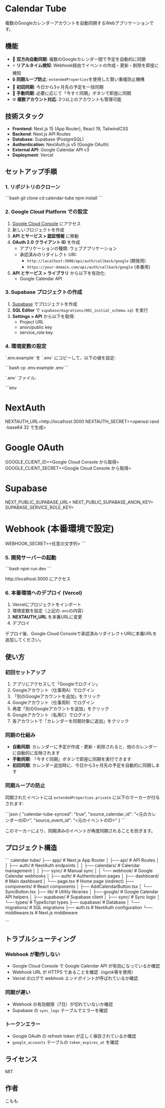 # Calendar Tube

複数のGoogleカレンダーアカウントを自動同期するWebアプリケーションです。

## 機能

- 🔄 **双方向自動同期**: 複数のGoogleカレンダー間で予定を自動的に同期
- ⚡ **リアルタイム検知**: Webhook経由でイベントの作成・更新・削除を即座に検知
- 🔒 **同期ループ防止**: `extendedProperties`を使用した賢い重複防止機構
- 📅 **初回同期**: 今日から3ヶ月先の予定を一括同期
- 🎯 **手動同期**: 必要に応じて「今すぐ同期」ボタンで即座に同期
- 🌐 **複数アカウント対応**: 3つ以上のアカウントも管理可能

## 技術スタック

- **Frontend**: Next.js 15 (App Router), React 19, TailwindCSS
- **Backend**: Next.js API Routes
- **Database**: Supabase (PostgreSQL)
- **Authentication**: NextAuth.js v5 (Google OAuth)
- **External API**: Google Calendar API v3
- **Deployment**: Vercel

## セットアップ手順

### 1. リポジトリのクローン

\`\`\`bash
git clone <repository-url>
cd calendar-tube
npm install
\`\`\`

### 2. Google Cloud Platform での設定

1. [Google Cloud Console](https://console.cloud.google.com/) にアクセス
2. 新しいプロジェクトを作成
3. **API とサービス > 認証情報** に移動
4. **OAuth 2.0 クライアント ID** を作成
   - アプリケーションの種類: ウェブアプリケーション
   - 承認済みのリダイレクト URI:
     - `http://localhost:3000/api/auth/callback/google` (開発用)
     - `https://your-domain.com/api/auth/callback/google` (本番用)
5. **API とサービス > ライブラリ** から以下を有効化:
   - Google Calendar API

### 3. Supabase プロジェクトの作成

1. [Supabase](https://supabase.com/) でプロジェクトを作成
2. **SQL Editor** で `supabase/migrations/001_initial_schema.sql` を実行
3. **Settings > API** から以下を取得:
   - Project URL
   - anon/public key
   - service_role key

### 4. 環境変数の設定

\`.env.example\` を \`.env\` にコピーして、以下の値を設定:

\`\`\`bash
cp .env.example .env
\`\`\`

\`.env\` ファイル:

\`\`\`env
# NextAuth
NEXTAUTH_URL=http://localhost:3000
NEXTAUTH_SECRET=<openssl rand -base64 32 で生成>

# Google OAuth
GOOGLE_CLIENT_ID=<Google Cloud Console から取得>
GOOGLE_CLIENT_SECRET=<Google Cloud Console から取得>

# Supabase
NEXT_PUBLIC_SUPABASE_URL=<Supabase Project URL>
NEXT_PUBLIC_SUPABASE_ANON_KEY=<Supabase anon key>
SUPABASE_SERVICE_ROLE_KEY=<Supabase service_role key>

# Webhook (本番環境で設定)
WEBHOOK_SECRET=<任意の文字列>
\`\`\`

### 5. 開発サーバーの起動

\`\`\`bash
npm run dev
\`\`\`

http://localhost:3000 にアクセス

### 6. 本番環境へのデプロイ (Vercel)

1. Vercelにプロジェクトをインポート
2. 環境変数を設定（上記の`.env`の内容）
3. **NEXTAUTH_URL** を本番URLに変更
4. デプロイ

デプロイ後、Google Cloud Consoleで承認済みリダイレクトURIに本番URLを追加してください。

## 使い方

### 初回セットアップ

1. アプリにアクセスして「Googleでログイン」
2. Googleアカウント（仕事用A）でログイン
3. 「別のGoogleアカウントを追加」をクリック
4. Googleアカウント（仕事用B）でログイン
5. 再度「別のGoogleアカウントを追加」をクリック
6. Googleアカウント（私用C）でログイン
7. 各アカウントで「カレンダーを同期対象に追加」をクリック

### 同期の仕組み

- **自動同期**: カレンダーに予定が作成・更新・削除されると、他のカレンダーに自動的に反映されます
- **手動同期**: 「今すぐ同期」ボタンで即座に同期を実行できます
- **初回同期**: カレンダー追加時に、今日から3ヶ月先の予定を自動的に同期します

### 同期ループの防止

同期されたイベントには `extendedProperties.private` に以下のマーカーが付与されます:

\`\`\`json
{
  "calendar-tube-synced": "true",
  "source_calendar_id": "<元のカレンダーのID>",
  "source_event_id": "<元のイベントのID>"
}
\`\`\`

このマーカーにより、同期済みのイベントが再度同期されることを防ぎます。

## プロジェクト構造

\`\`\`
calendar-tube/
├── app/                      # Next.js App Router
│   ├── api/                 # API Routes
│   │   ├── auth/           # NextAuth endpoints
│   │   ├── calendars/      # Calendar management
│   │   ├── sync/           # Manual sync
│   │   └── webhook/        # Google Calendar webhooks
│   ├── auth/               # Authentication pages
│   ├── dashboard/          # Main dashboard
│   └── page.tsx            # Home page (redirect)
├── components/              # React components
│   ├── AddCalendarButton.tsx
│   └── SyncButton.tsx
├── lib/                     # Utility libraries
│   ├── google/             # Google Calendar API helpers
│   ├── supabase/           # Supabase client
│   ├── sync/               # Sync logic
│   └── types/              # TypeScript types
├── supabase/               # Database
│   └── migrations/         # SQL migrations
├── auth.ts                  # NextAuth configuration
└── middleware.ts            # Next.js middleware

\`\`\`

## トラブルシューティング

### Webhook が動作しない

- Google Cloud Console で Google Calendar API が有効になっているか確認
- Webhook URL が HTTPS であることを確認（ngrok等を使用）
- Vercel のログで webhook エンドポイントが呼ばれているか確認

### 同期が遅い

- Webhook の有効期限（7日）が切れていないか確認
- Supabase の `sync_logs` テーブルでエラーを確認

### トークンエラー

- Google OAuth の refresh token が正しく保存されているか確認
- `google_accounts` テーブルの `token_expires_at` を確認

## ライセンス

MIT

## 作者

こもも
